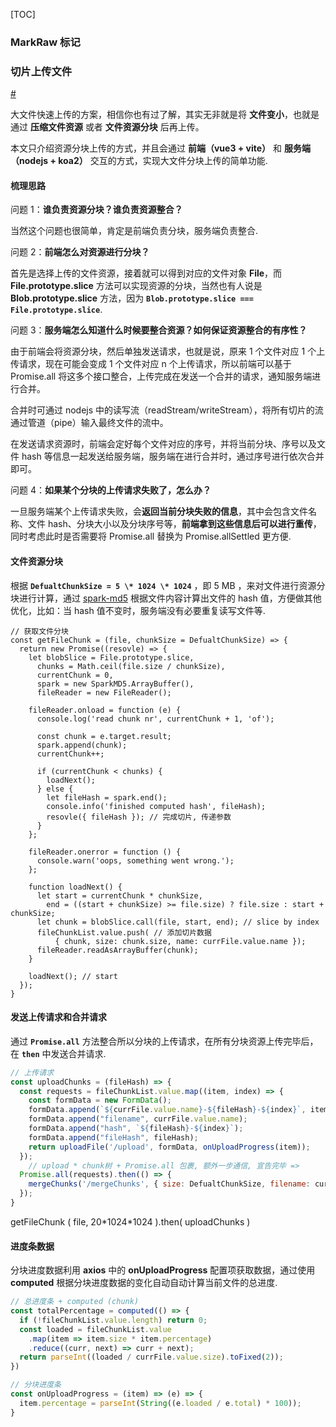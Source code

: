 [TOC]

### MarkRaw 标记



### 切片上传文件

[#](https://juejin.cn/post/7074534222748188685)

大文件快速上传的方案，相信你也有过了解，其实无非就是将 **文件变小**，也就是通过 **压缩文件资源** 或者 **文件资源分块** 后再上传。

本文只介绍资源分块上传的方式，并且会通过 **前端（vue3 + vite）** 和 **服务端（nodejs + koa2）** 交互的方式，实现大文件分块上传的简单功能.

#### 梳理思路

问题 1：**谁负责资源分块？谁负责资源整合？**

当然这个问题也很简单，肯定是前端负责分块，服务端负责整合.

问题 2：**前端怎么对资源进行分块？**

首先是选择上传的文件资源，接着就可以得到对应的文件对象 **File**，而 **File.prototype.slice** 方法可以实现资源的分块，当然也有人说是 **Blob.prototype.slice** 方法，因为 **`Blob.prototype.slice === File.prototype.slice`**.

问题 3：**服务端怎么知道什么时候要整合资源？如何保证资源整合的有序性？**

由于前端会将资源分块，然后单独发送请求，也就是说，原来 1 个文件对应 1 个上传请求，现在可能会变成 1 个文件对应 n 个上传请求，所以前端可以基于 Promise.all 将这多个接口整合，上传完成在发送一个合并的请求，通知服务端进行合并。

合并时可通过 nodejs 中的读写流（readStream/writeStream），将所有切片的流通过管道（pipe）输入最终文件的流中。

在发送请求资源时，前端会定好每个文件对应的序号，并将当前分块、序号以及文件 hash 等信息一起发送给服务端，服务端在进行合并时，通过序号进行依次合并即可。

问题 4：**如果某个分块的上传请求失败了，怎么办？**

一旦服务端某个上传请求失败，会**返回当前分块失败的信息**，其中会包含文件名称、文件 hash、分块大小以及分块序号等，**前端拿到这些信息后可以进行重传**，同时考虑此时是否需要将 Promise.all 替换为 Promise.allSettled 更方便.



#### 文件资源分块

根据 **`DefualtChunkSize = 5 \* 1024 \* 1024`** ，即 5 MB ，来对文件进行资源分块进行计算，通过 [spark-md5](https://link.juejin.cn?target=https%3A%2F%2Fwww.npmjs.com%2Fpackage%2Fspark-md5) 根据文件内容计算出文件的 hash 值，方便做其他优化，比如：当 hash 值不变时，服务端没有必要重复读写文件等.

```JS
// 获取文件分块
const getFileChunk = (file, chunkSize = DefualtChunkSize) => {
  return new Promise((resovle) => {
    let blobSlice = File.prototype.slice,
      chunks = Math.ceil(file.size / chunkSize),
      currentChunk = 0,
      spark = new SparkMD5.ArrayBuffer(),
      fileReader = new FileReader();

    fileReader.onload = function (e) {
      console.log('read chunk nr', currentChunk + 1, 'of');

      const chunk = e.target.result;
      spark.append(chunk);
      currentChunk++;

      if (currentChunk < chunks) {
        loadNext();
      } else {
        let fileHash = spark.end();
        console.info('finished computed hash', fileHash);
        resovle({ fileHash }); // 完成切片, 传递参数
      }
    };

    fileReader.onerror = function () {
      console.warn('oops, something went wrong.');
    };

    function loadNext() {
      let start = currentChunk * chunkSize,
        end = ((start + chunkSize) >= file.size) ? file.size : start + chunkSize;
      let chunk = blobSlice.call(file, start, end); // slice by index
      fileChunkList.value.push( // 添加切片数据
          { chunk, size: chunk.size, name: currFile.value.name });
      fileReader.readAsArrayBuffer(chunk);
    }

    loadNext(); // start
  });
}

```

#### 发送上传请求和合并请求

通过 **`Promise.all`** 方法整合所以分块的上传请求，在所有分块资源上传完毕后，在 **`then`** 中发送合并请求.

```js
// 上传请求
const uploadChunks = (fileHash) => {
  const requests = fileChunkList.value.map((item, index) => {
    const formData = new FormData();
    formData.append(`${currFile.value.name}-${fileHash}-${index}`, item.chunk);
    formData.append("filename", currFile.value.name);
    formData.append("hash", `${fileHash}-${index}`);
    formData.append("fileHash", fileHash);
    return uploadFile('/upload', formData, onUploadProgress(item));
  });
	// upload * chunk树 + Promise.all 包裹, 额外一步通信, 宣告完毕 =>
  Promise.all(requests).then(() => {
    mergeChunks('/mergeChunks', { size: DefualtChunkSize, filename: currFile.value.name });
  });
}
```

getFileChunk ( file, 20\*1024\*1024 ).then( uploadChunks )



#### 进度条数据

分块进度数据利用 **axios** 中的 **onUploadProgress** 配置项获取数据，通过使用**computed** 根据分块进度数据的变化自动自动计算当前文件的总进度.

```js
// 总进度条 + computed (chunk)
const totalPercentage = computed(() => {
  if (!fileChunkList.value.length) return 0;
  const loaded = fileChunkList.value
    .map(item => item.size * item.percentage)
    .reduce((curr, next) => curr + next);
  return parseInt((loaded / currFile.value.size).toFixed(2));
})

// 分块进度条
const onUploadProgress = (item) => (e) => {
  item.percentage = parseInt(String((e.loaded / e.total) * 100));
}
```


